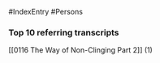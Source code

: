 #IndexEntry #Persons

### Top 10 referring transcripts
[[0116 The Way of Non-Clinging Part 2]] (1)


